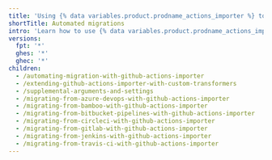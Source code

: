 ```yaml
---
title: 'Using {% data variables.product.prodname_actions_importer %} to automate migrations'
shortTitle: Automated migrations
intro: 'Learn how to use {% data variables.product.prodname_actions_importer %} to migrate your CI/CD workflows to {% data variables.product.prodname_actions %}.'
versions:
  fpt: '*'
  ghes: '*'
  ghec: '*'
children:
  - /automating-migration-with-github-actions-importer
  - /extending-github-actions-importer-with-custom-transformers
  - /supplemental-arguments-and-settings
  - /migrating-from-azure-devops-with-github-actions-importer
  - /migrating-from-bamboo-with-github-actions-importer
  - /migrating-from-bitbucket-pipelines-with-github-actions-importer
  - /migrating-from-circleci-with-github-actions-importer
  - /migrating-from-gitlab-with-github-actions-importer
  - /migrating-from-jenkins-with-github-actions-importer
  - /migrating-from-travis-ci-with-github-actions-importer
---
```


